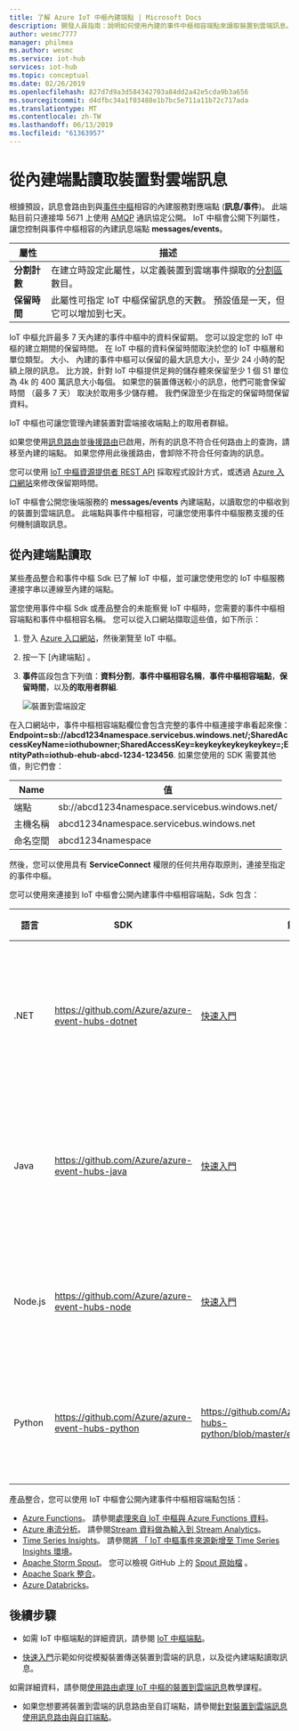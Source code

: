 ```yaml
---
title: 了解 Azure IoT 中樞內建端點 | Microsoft Docs
description: 開發人員指南：說明如何使用內建的事件中樞相容端點來讀取裝置到雲端訊息。
author: wesmc7777
manager: philmea
ms.author: wesmc
ms.service: iot-hub
services: iot-hub
ms.topic: conceptual
ms.date: 02/26/2019
ms.openlocfilehash: 827d7d9a3d584342703a84dd2a42e5cda9b3a656
ms.sourcegitcommit: d4dfbc34a1f03488e1b7bc5e711a11b72c717ada
ms.translationtype: MT
ms.contentlocale: zh-TW
ms.lasthandoff: 06/13/2019
ms.locfileid: "61363957"
---
```

# <a name="read-device-to-cloud-messages-from-the-built-in-endpoint"></a>從內建端點讀取裝置對雲端訊息

根據預設，訊息會路由到與[事件中樞](https://azure.microsoft.com/documentation/services/event-hubs/)相容的內建服務對應端點 (**訊息/事件**)。 此端點目前只連接埠 5671 上使用 [AMQP](https://www.amqp.org/) 通訊協定公開。 IoT 中樞會公開下列屬性，讓您控制與事件中樞相容的內建訊息端點 **messages/events**。

| 屬性            | 描述 |
| ------------------- | ----------- |
| **分割計數** | 在建立時設定此屬性，以定義裝置到雲端事件擷取的[分割區](../event-hubs/event-hubs-features.md#partitions)數目。 |
| **保留時間**  | 此屬性可指定 IoT 中樞保留訊息的天數。 預設值是一天，但它可以增加到七天。 |

IoT 中樞允許最多 7 天內建的事件中樞中的資料保留期。 您可以設定您的 IoT 中樞的建立期間的保留時間。 在 IoT 中樞的資料保留時間取決於您的 IoT 中樞層和單位類型。 大小、 內建的事件中樞可以保留的最大訊息大小，至少 24 小時的配額上限的訊息。 比方說，針對 IoT 中樞提供足夠的儲存體來保留至少 1 個 S1 單位為 4k 的 400 萬訊息大小每個。 如果您的裝置傳送較小的訊息，他們可能會保留時間 （最多 7 天） 取決於取用多少儲存體。 我們保證至少在指定的保留時間保留資料。

IoT 中樞也可讓您管理內建裝置對雲端接收端點上的取用者群組。

如果您使用[訊息路由](iot-hub-devguide-messages-d2c.md)並[後援路由](iot-hub-devguide-messages-d2c.md#fallback-route)已啟用，所有的訊息不符合任何路由上的查詢，請移至內建的端點。 如果您停用此後援路由，會卸除不符合任何查詢的訊息。

您可以使用 [IoT 中樞資源提供者 REST API](/rest/api/iothub/iothubresource) 採取程式設計方式，或透過 [Azure 入口網站](https://portal.azure.com)來修改保留期時間。

IoT 中樞會公開您後端服務的 **messages/events** 內建端點，以讀取您的中樞收到的裝置到雲端訊息。 此端點與事件中樞相容，可讓您使用事件中樞服務支援的任何機制讀取訊息。

## <a name="read-from-the-built-in-endpoint"></a>從內建端點讀取

某些產品整合和事件中樞 Sdk 已了解 IoT 中樞，並可讓您使用您的 IoT 中樞服務連接字串以連線至內建的端點。

當您使用事件中樞 Sdk 或產品整合的未能察覺 IoT 中樞時，您需要的事件中樞相容端點和事件中樞相容名稱。 您可以從入口網站擷取這些值，如下所示：

1. 登入 [Azure 入口網站](https://portal.azure.com)，然後瀏覽至 IoT 中樞。

2. 按一下 [內建端點]  。

3. **事件**區段包含下列值：**資料分割**，**事件中樞相容名稱**，**事件中樞相容端點**，**保留時間**，以及**的取用者群組**.

    ![裝置到雲端設定](./media/iot-hub-devguide-messages-read-builtin/eventhubcompatible.png)

在入口網站中，事件中樞相容端點欄位會包含完整的事件中樞連接字串看起來像：**Endpoint=sb://abcd1234namespace.servicebus.windows.net/;SharedAccessKeyName=iothubowner;SharedAccessKey=keykeykeykeykeykey=;EntityPath=iothub-ehub-abcd-1234-123456**. 如果您使用的 SDK 需要其他值，則它們會：

| Name | 值 |
| ---- | ----- |
| 端點 | sb://abcd1234namespace.servicebus.windows.net/ |
| 主機名稱 | abcd1234namespace.servicebus.windows.net |
| 命名空間 | abcd1234namespace |

然後，您可以使用具有 **ServiceConnect** 權限的任何共用存取原則，連接至指定的事件中樞。

您可以使用來連接到 IoT 中樞會公開內建事件中樞相容端點，Sdk 包含：

| 語言 | SDK | 範例 | 注意 |
| -------- | --- | ------ | ----- |
| .NET | https://github.com/Azure/azure-event-hubs-dotnet | [快速入門](quickstart-send-telemetry-dotnet.md) | 使用事件中樞相容的資訊 |
 Java | https://github.com/Azure/azure-event-hubs-java | [快速入門](quickstart-send-telemetry-java.md) | 使用事件中樞相容的資訊 |
| Node.js | https://github.com/Azure/azure-event-hubs-node | [快速入門](quickstart-send-telemetry-node.md) | 使用 IoT 中樞連接字串 |
| Python | https://github.com/Azure/azure-event-hubs-python | https://github.com/Azure/azure-event-hubs-python/blob/master/examples/iothub_recv.py | 使用 IoT 中樞連接字串 |

產品整合，您可以使用 IoT 中樞會公開內建事件中樞相容端點包括：

* [Azure Functions](https://docs.microsoft.com/azure/azure-functions/)。 請參閱[處理來自 IoT 中樞與 Azure Functions 資料](https://azure.microsoft.com/resources/samples/functions-js-iot-hub-processing/)。
* [Azure 串流分析](https://docs.microsoft.com/azure/stream-analytics/)。 請參閱[Stream 資料做為輸入到 Stream Analytics](../stream-analytics/stream-analytics-define-inputs.md#stream-data-from-iot-hub)。
* [Time Series Insights](https://docs.microsoft.com/azure/time-series-insights/)。 請參閱[將 「 IoT 中樞事件來源新增至 Time Series Insights 環境](../time-series-insights/time-series-insights-how-to-add-an-event-source-iothub.md)。
* [Apache Storm Spout](../hdinsight/storm/apache-storm-develop-csharp-event-hub-topology.md)。 您可以檢視 GitHub 上的 [Spout 原始檔](https://github.com/apache/storm/tree/master/external/storm-eventhubs) 。
* [Apache Spark 整合](../hdinsight/spark/apache-spark-eventhub-streaming.md)。
* [Azure Databricks](https://docs.microsoft.com/azure/azure-databricks/)。

## <a name="next-steps"></a>後續步驟

* 如需 IoT 中樞端點的詳細資訊，請參閱 [IoT 中樞端點](iot-hub-devguide-endpoints.md)。

* [快速入門](quickstart-send-telemetry-node.md)示範如何從模擬裝置傳送裝置到雲端的訊息，以及從內建端點讀取訊息。 

如需詳細資料，請參閱[使用路由處理 IoT 中樞的裝置到雲端訊息](tutorial-routing.md)教學課程。

* 如果您想要將裝置到雲端的訊息路由至自訂端點，請參閱[針對裝置到雲端訊息使用訊息路由與自訂端點](iot-hub-devguide-messages-read-custom.md)。
